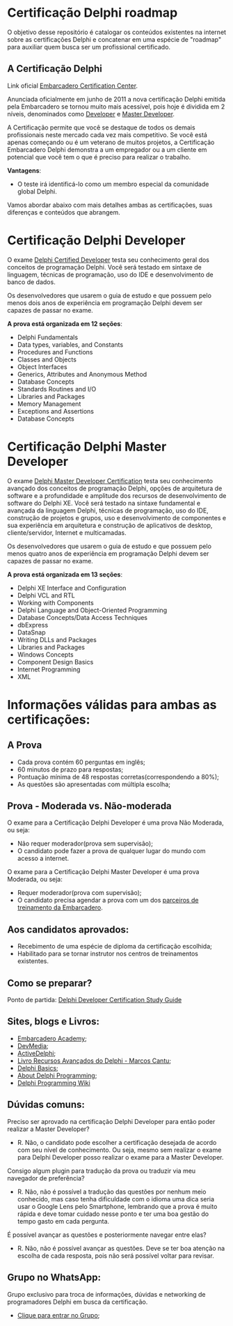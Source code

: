 # Certificação Delphi roadmap
O objetivo desse repositório é catalogar os conteúdos existentes na internet sobre as certificações Delphi e concatenar em uma espécie de "roadmap" para auxiliar quem busca ser um profissional certificado.

## A Certificação Delphi
Link oficial [Embarcadero Certification Center](https://www.embarcadero.com/br/resources/embarcadero-certification-center).

Anunciada oficialmente em junho de 2011 a nova certificação Delphi emitida pela Embarcadero se tornou muito mais acessível, pois hoje é dividida em 2 níveis, denominados  como [Developer](https://www.embarcadero.com/br/resources/delphi-developer-certification) e [Master Developer](https://www.embarcadero.com/br/resources/delphi-master-developer-certification).

A Certificação permite que você se destaque de todos os demais profissionais neste mercado cada vez mais competitivo. Se você está apenas começando ou é um veterano de muitos projetos, a Certificação Embarcadero Delphi demonstra a um empregador ou a um cliente em potencial que você tem o que é preciso para realizar o trabalho.

**Vantagens**:
- O teste irá identificá-lo como um membro especial da comunidade global Delphi.

Vamos abordar abaixo com mais detalhes ambas as certificações, suas diferenças e conteúdos que abrangem.

# Certificação Delphi Developer
O exame [Delphi Certified Developer](https://www.embarcadero.com/br/resources/delphi-developer-certification) testa seu conhecimento geral dos conceitos de programação Delphi. Você será testado em sintaxe de linguagem, técnicas de programação, uso do IDE e desenvolvimento de banco de dados. 

Os desenvolvedores que usarem o guia de estudo e que possuem pelo menos dois anos de experiência em programação Delphi devem ser capazes de passar no exame.

**A prova está organizada em 12 seções**:
- Delphi Fundamentals
- Data types, variables, and Constants
- Procedures and Functions
- Classes and Objects
- Object Interfaces
- Generics, Attributes and Anonymous Method
- Database Concepts
- Standards Routines and I/O
- Libraries and Packages
- Memory Management
- Exceptions and Assertions
- Database Concepts

# Certificação Delphi Master Developer
O exame [Delphi Master Developer Certification](https://www.embarcadero.com/br/resources/delphi-master-developer-certification) testa seu conhecimento avançado dos conceitos de programação Delphi, opções de arquitetura de software e a profundidade e amplitude dos recursos de desenvolvimento de software do Delphi XE. Você será testado na sintaxe fundamental e avançada da linguagem Delphi, técnicas de programação, uso do IDE, construção de projetos e grupos, uso e desenvolvimento de componentes e sua experiência em arquitetura e construção de aplicativos de desktop, cliente/servidor, Internet e multicamadas. 

Os desenvolvedores que usarem o guia de estudo e que possuem pelo menos quatro anos de experiência em programação Delphi devem ser capazes de passar no exame.

**A prova está organizada em 13 seções**:

- Delphi XE Interface and Configuration
- Delphi VCL and RTL
- Working with Components
- Delphi Language and Object-Oriented Programming
- Database Concepts/Data Access Techniques
- dbExpress
- DataSnap
- Writing DLLs and Packages
- Libraries and Packages
- Windows Concepts
- Component Design Basics
- Internet Programming
- XML

# Informações válidas para ambas as certificações:

## A Prova
- Cada prova contém 60 perguntas em inglês;
- 60 minutos de prazo para respostas;
- Pontuação mínima de 48 respostas corretas(correspondendo a 80%);
- As questões são apresentadas com múltipla escolha;

## Prova - Moderada vs. Não-moderada
O exame para a Certificação Delphi Developer é uma prova Não Moderada, ou seja:
- Não requer moderador(prova sem supervisão);
- O candidato pode fazer a prova de qualquer lugar do mundo com acesso a internet.

O exame para a Certificação Delphi Master Developer é uma prova Moderada, ou seja:
- Requer moderador(prova com supervisão);
- O candidato precisa agendar a prova com um dos [parceiros de treinamento da Embarcadero](https://www.embarcadero.com/br/partners/consulting).

## Aos candidatos aprovados:
- Recebimento de uma espécie de diploma da certificação escolhida;
- Habilitado para se tornar instrutor nos centros de treinamentos existentes.

## Como se preparar?
Ponto de partida: [Delphi Developer Certification Study Guide](https://www.embarcadero.com/images/dm/technical-papers/delphi-developer-certification-study-guide.pdf)

## Sites, blogs e Livros:
- [Embarcadero Academy](https://www.embarcaderoacademy.com/);
- [DevMedia](https://www.devmedia.com.br/delphi/);
- [ActiveDelphi](http://www.activedelphi.com.br/);
- [Livro Recursos Avançados do Delphi - Marcos Cantu](https://www.amazon.com.br/Recursos-Avan%C3%A7ados-Delphi-Marco-Cant%C3%B9/dp/8586622443);
- [Delphi Basics](http://www.delphibasics.co.uk/);
- [About Delphi Programming](http://delphi.about.com/);
- [Delphi Programming Wiki](http://delphi.wikia.com/wiki/Delphi_Wiki)

## Dúvidas comuns:
Preciso ser aprovado na certificação Delphi Developer para então poder realizar a Master Developer?
- R. Não, o candidato pode escolher a certificação desejada de acordo com seu nível de conhecimento. Ou seja, mesmo sem realizar o exame para Delphi Developer posso realizar o exame para a Master Developer.

Consigo algum plugin para tradução da prova ou traduzir via meu navegador de preferência?
- R. Não, não é possível a tradução das questões por nenhum meio conhecido, mas caso tenha dificuldade com o idioma uma dica seria usar o Google Lens pelo Smartphone, lembrando que a prova é muito rápida e deve tomar cuidado nesse ponto e ter uma boa gestão do tempo gasto em cada pergunta.

É possível avançar as questões e posteriormente navegar entre elas?
- R. Não, não é possível avançar as questões. Deve se ter boa atenção na escolha de cada resposta, pois não será possível voltar para revisar.

## Grupo no WhatsApp:
Grupo exclusivo para troca de informações, dúvidas e networking de programadores Delphi em busca da certificação.
- [Clique para entrar no Grupo](https://chat.whatsapp.com/HU5B6dNzQUGAAehMT6BlK7);
